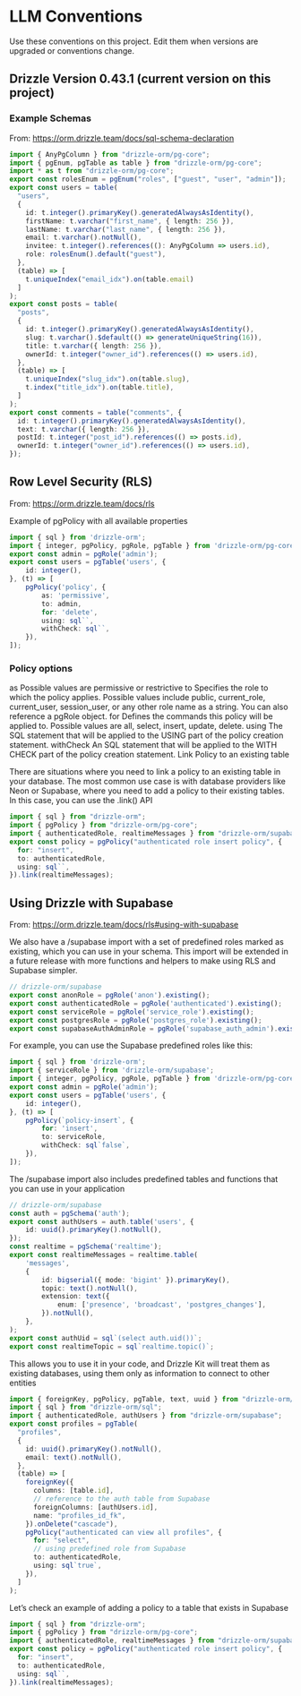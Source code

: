 # LLM Conventions
Use these conventions on this project. Edit them when versions are upgraded or conventions change.

## Drizzle Version 0.43.1 (current version on this project)

### Example Schemas
From: https://orm.drizzle.team/docs/sql-schema-declaration

```typescript
import { AnyPgColumn } from "drizzle-orm/pg-core";
import { pgEnum, pgTable as table } from "drizzle-orm/pg-core";
import * as t from "drizzle-orm/pg-core";
export const rolesEnum = pgEnum("roles", ["guest", "user", "admin"]);
export const users = table(
  "users",
  {
    id: t.integer().primaryKey().generatedAlwaysAsIdentity(),
    firstName: t.varchar("first_name", { length: 256 }),
    lastName: t.varchar("last_name", { length: 256 }),
    email: t.varchar().notNull(),
    invitee: t.integer().references((): AnyPgColumn => users.id),
    role: rolesEnum().default("guest"),
  },
  (table) => [
    t.uniqueIndex("email_idx").on(table.email)
  ]
);
export const posts = table(
  "posts",
  {
    id: t.integer().primaryKey().generatedAlwaysAsIdentity(),
    slug: t.varchar().$default(() => generateUniqueString(16)),
    title: t.varchar({ length: 256 }),
    ownerId: t.integer("owner_id").references(() => users.id),
  },
  (table) => [
    t.uniqueIndex("slug_idx").on(table.slug),
    t.index("title_idx").on(table.title),
  ]
);
export const comments = table("comments", {
  id: t.integer().primaryKey().generatedAlwaysAsIdentity(),
  text: t.varchar({ length: 256 }),
  postId: t.integer("post_id").references(() => posts.id),
  ownerId: t.integer("owner_id").references(() => users.id),
});
```

## Row Level Security (RLS)
From: https://orm.drizzle.team/docs/rls


Example of pgPolicy with all available properties

```typescript
import { sql } from 'drizzle-orm';
import { integer, pgPolicy, pgRole, pgTable } from 'drizzle-orm/pg-core';
export const admin = pgRole('admin');
export const users = pgTable('users', {
	id: integer(),
}, (t) => [
	pgPolicy('policy', {
		as: 'permissive',
		to: admin,
		for: 'delete',
		using: sql``,
		withCheck: sql``,
	}),
]);
```

### Policy options

as	Possible values are permissive or restrictive
to	Specifies the role to which the policy applies. Possible values include public, current_role, current_user, session_user, or any other role name as a string. You can also reference a pgRole object.
for	Defines the commands this policy will be applied to. Possible values are all, select, insert, update, delete.
using	The SQL statement that will be applied to the USING part of the policy creation statement.
withCheck	An SQL statement that will be applied to the WITH CHECK part of the policy creation statement.
Link Policy to an existing table

There are situations where you need to link a policy to an existing table in your database. The most common use case is with database providers like Neon or Supabase, where you need to add a policy to their existing tables. In this case, you can use the .link() API

```typescript
import { sql } from "drizzle-orm";
import { pgPolicy } from "drizzle-orm/pg-core";
import { authenticatedRole, realtimeMessages } from "drizzle-orm/supabase";
export const policy = pgPolicy("authenticated role insert policy", {
  for: "insert",
  to: authenticatedRole,
  using: sql``,
}).link(realtimeMessages);
```

## Using Drizzle with Supabase
From: https://orm.drizzle.team/docs/rls#using-with-supabase

We also have a /supabase import with a set of predefined roles marked as existing, which you can use in your schema. This import will be extended in a future release with more functions and helpers to make using RLS and Supabase simpler.

```typescript
// drizzle-orm/supabase
export const anonRole = pgRole('anon').existing();
export const authenticatedRole = pgRole('authenticated').existing();
export const serviceRole = pgRole('service_role').existing();
export const postgresRole = pgRole('postgres_role').existing();
export const supabaseAuthAdminRole = pgRole('supabase_auth_admin').existing();
```

For example, you can use the Supabase predefined roles like this:

```typescript
import { sql } from 'drizzle-orm';
import { serviceRole } from 'drizzle-orm/supabase';
import { integer, pgPolicy, pgRole, pgTable } from 'drizzle-orm/pg-core';
export const admin = pgRole('admin');
export const users = pgTable('users', {
	id: integer(),
}, (t) => [
	pgPolicy(`policy-insert`, {
		for: 'insert',
		to: serviceRole,
		withCheck: sql`false`,
	}),
]);
```

The /supabase import also includes predefined tables and functions that you can use in your application

```typescript
// drizzle-orm/supabase
const auth = pgSchema('auth');
export const authUsers = auth.table('users', {
	id: uuid().primaryKey().notNull(),
});
const realtime = pgSchema('realtime');
export const realtimeMessages = realtime.table(
	'messages',
	{
		id: bigserial({ mode: 'bigint' }).primaryKey(),
		topic: text().notNull(),
		extension: text({
			enum: ['presence', 'broadcast', 'postgres_changes'],
		}).notNull(),
	},
);
export const authUid = sql`(select auth.uid())`;
export const realtimeTopic = sql`realtime.topic()`;
```

This allows you to use it in your code, and Drizzle Kit will treat them as existing databases, using them only as information to connect to other entities

```typescript
import { foreignKey, pgPolicy, pgTable, text, uuid } from "drizzle-orm/pg-core";
import { sql } from "drizzle-orm/sql";
import { authenticatedRole, authUsers } from "drizzle-orm/supabase";
export const profiles = pgTable(
  "profiles",
  {
    id: uuid().primaryKey().notNull(),
    email: text().notNull(),
  },
  (table) => [
    foreignKey({
      columns: [table.id],
	  // reference to the auth table from Supabase
      foreignColumns: [authUsers.id],
      name: "profiles_id_fk",
    }).onDelete("cascade"),
    pgPolicy("authenticated can view all profiles", {
      for: "select",
	  // using predefined role from Supabase
      to: authenticatedRole,
      using: sql`true`,
    }),
  ]
);
```

Let’s check an example of adding a policy to a table that exists in Supabase

```typescript
import { sql } from "drizzle-orm";
import { pgPolicy } from "drizzle-orm/pg-core";
import { authenticatedRole, realtimeMessages } from "drizzle-orm/supabase";
export const policy = pgPolicy("authenticated role insert policy", {
  for: "insert",
  to: authenticatedRole,
  using: sql``,
}).link(realtimeMessages);
```
